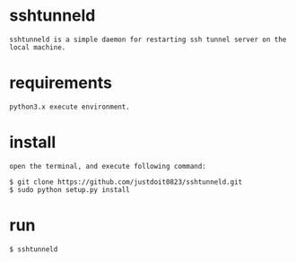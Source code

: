 sshtunneld
==========
	sshtunneld is a simple daemon for restarting ssh tunnel server on the local machine.

requirements
============
	python3.x execute environment.


install
=======
	open the terminal, and execute following command:

	$ git clone https://github.com/justdoit0823/sshtunneld.git
	$ sudo python setup.py install

run
===

	$ sshtunneld

